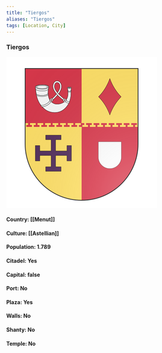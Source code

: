 ```yaml
---
title: "Tiergos"
aliases: "Tiergos"
tags: [Location, City]
---
```

### Tiergos
![](attachment/5bb92963cdbb7cf687b6044f26a27f8d.svg)

#### Country: [[Menut]]

#### Culture: [[Astellian]]

#### Population: 1.789

#### Citadel: Yes

#### Capital: false

#### Port: No

#### Plaza: Yes

#### Walls: No

#### Shanty: No

#### Temple: No

